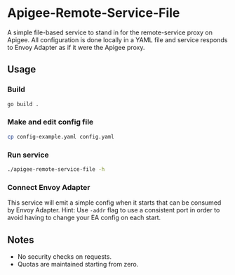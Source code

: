 # Apigee-Remote-Service-File

A simple file-based service to stand in for the remote-service proxy
on Apigee. All configuration is done locally in a YAML file and service
responds to Envoy Adapter as if it were the Apigee proxy.

## Usage

### Build

```sh
go build .
```

### Make and edit config file

```sh
cp config-example.yaml config.yaml
```

### Run service

```sh
./apigee-remote-service-file -h
```

### Connect Envoy Adapter

This service will emit a simple config when it starts that can 
be consumed by Envoy Adapter. Hint: Use `-addr` flag to use a 
consistent port in order to avoid having to change your EA config
on each start.

## Notes

* No security checks on requests.
* Quotas are maintained starting from zero.
